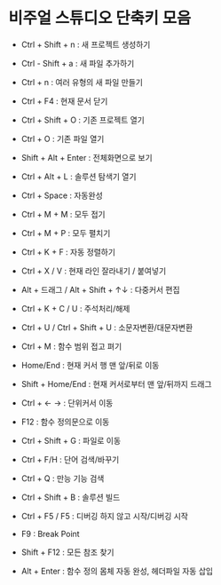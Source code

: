 # 비주얼 스튜디오 단축키 모음
  
- Ctrl + Shift + n : 새 프로젝트 생성하기

- Ctrl - Shift + a : 새 파일 추가하기

- Ctrl + n : 여러 유형의 새 파일 만들기

- Ctrl + F4 : 현재 문서 닫기

- Ctrl + Shift + O : 기존 프로젝트 열기

- Ctrl + O : 기존 파일 열기

- Shift + Alt + Enter : 전체화면으로 보기

- Ctrl + Alt + L : 솔루션 탐색기 열기

- Ctrl + Space : 자동완성

- Ctrl + M + M : 모두 접기

- Ctrl + M + P : 모두 펼치기

- Ctrl + K + F : 자동 정렬하기

- Ctrl + X / V : 현재 라인 잘라내기 / 붙여넣기

- Alt + 드래그 / Alt + Shift + ↑↓ : 다중커서 편집

- Ctrl + K + C / U : 주석처리/해제

- Ctrl + U / Ctrl + Shift + U : 소문자변환/대문자변환

- Ctrl + M : 함수 범위 접고 펴기

- Home/End : 현재 커서 행 맨 앞/뒤로 이동

- Shift + Home/End : 현재 커서로부터 맨 앞/뒤까지 드래그

- Ctrl + ← → : 단위커서 이동 

- F12 : 함수 정의문으로 이동

- Ctrl + Shift + G : 파일로 이동

- Ctrl + F/H : 단어 검색/바꾸기

- Ctrl + Q : 만능 기능 검색

- Ctrl + Shift + B : 솔루션 빌드

- Ctrl + F5 / F5 : 디버깅 하지 않고 시작/디버깅 시작

- F9 : Break Point

- Shift + F12 : 모든 참조 찾기

- Alt + Enter : 함수 정의 몸체 자동 완성, 헤더파일 자동 삽입
